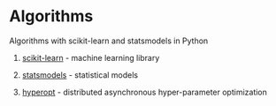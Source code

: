 # Algorithms

Algorithms with scikit-learn and statsmodels in Python

1. [scikit-learn](https://scikit-learn.org/stable/) - machine learning library

2. [statsmodels](https://www.statsmodels.org/stable/index.html) - statistical models

3. [hyperopt](http://hyperopt.github.io/hyperopt/) - distributed asynchronous hyper-parameter optimization
